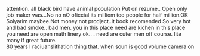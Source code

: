 attention.  all black bird have animal pooulation
Put on rezume.. Open only job maker was...No no nO oficcial its milliom too people for half million.OK Solyarim maybee.Not money not prodject..it book recomended
So very hot and bad smoke..  bad men.  you in this place need are kichen
in this place you need are open math linery ok.. . need are cuter men off course.  lite many if great future.  
80 years I raciuanslithation thing that.   when soun is good volume camera on
